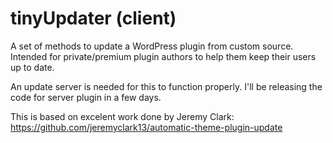 # tinyUpdater (client)

A set of methods to update a WordPress plugin from custom source. Intended for private/premium plugin authors to help them keep their users up to date. 

An update server is needed for this to function properly. I'll be releasing the code for server plugin in a few days.

This is based on excelent work done by Jeremy Clark: https://github.com/jeremyclark13/automatic-theme-plugin-update

